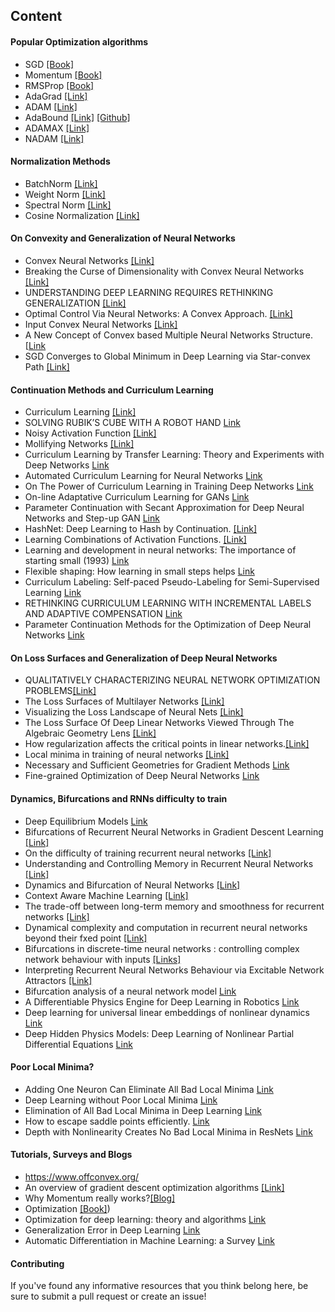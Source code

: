 ## Content

#### Popular Optimization algorithms
- SGD [[Book]](https://www.deeplearningbook.org/contents/optimization.html)
- Momentum [[Book]](https://www.deeplearningbook.org/contents/optimization.html)
- RMSProp [[Book]](https://www.deeplearningbook.org/contents/optimization.html)
- AdaGrad [[Link]](http://www.jmlr.org/papers/volume12/duchi11a/duchi11a.pdf)
- ADAM [[Link]](https://arxiv.org/abs/1412.6980)
- AdaBound [[Link]](https://arxiv.org/abs/1902.09843) [[Github]](https://github.com/Luolc/AdaBound)
- ADAMAX [[Link]](https://arxiv.org/abs/1412.6980)
- NADAM [[Link]](https://openreview.net/pdf?id=OM0jvwB8jIp57ZJjtNEZ)

#### Normalization Methods
- BatchNorm [[Link]](https://arxiv.org/abs/1502.03167)
- Weight Norm [[Link]](http://papers.nips.cc/paper/6113-weight-normalization-a-simple-reparameterization-to-accelerate-training-of-deep-neural-networks)
- Spectral Norm [[Link]](https://arxiv.org/abs/1802.05957)
- Cosine Normalization [[Link]](https://arxiv.org/pdf/1702.05870.pdf)

#### On Convexity and Generalization of Neural Networks
- Convex Neural Networks [[Link]](http://papers.nips.cc/paper/2800-convex-neural-networks.pdf)
- Breaking the Curse of Dimensionality with Convex Neural Networks [[Link]](http://jmlr.org/papers/volume18/14-546/14-546.pdf)
- UNDERSTANDING DEEP LEARNING REQUIRES RETHINKING GENERALIZATION [[Link]](https://arxiv.org/pdf/1611.03530.pdf)
- Optimal Control Via Neural Networks: A Convex Approach. [[Link]](https://openreview.net/forum?id=H1MW72AcK7)
- Input Convex Neural Networks [[Link]](https://arxiv.org/pdf/1609.07152.pdf)
- A New Concept of Convex based Multiple Neural Networks Structure. [[Link](http://www.ifaamas.org/Proceedings/aamas2019/pdfs/p1306.pdf)
- SGD Converges to Global Minimum in Deep Learning via Star-convex Path [[Link]](https://arxiv.org/abs/1901.00451)

#### Continuation Methods and Curriculum Learning 
- Curriculum Learning [[Link]](https://ronan.collobert.com/pub/matos/2009_curriculum_icml.pdf)
- SOLVING RUBIK’S CUBE WITH A ROBOT HAND [Link](https://arxiv.org/pdf/1910.07113.pdf)
- Noisy Activation Function [[Link]](http://proceedings.mlr.press/v48/gulcehre16.pdf)
- Mollifying Networks [[Link]](https://arxiv.org/abs/1608.04980)
- Curriculum Learning by Transfer Learning: Theory and Experiments with Deep Networks [Link](https://arxiv.org/pdf/1802.03796.pdf)
- Automated Curriculum Learning for Neural Networks [Link](http://proceedings.mlr.press/v70/graves17a/graves17a.pdf)
- On The Power of Curriculum Learning in Training Deep Networks [Link](https://arxiv.org/pdf/1904.03626.pdf)
- On-line Adaptative Curriculum Learning for GANs [Link](https://arxiv.org/abs/1808.00020)
- Parameter Continuation with Secant Approximation for Deep Neural Networks and Step-up GAN [Link](https://digitalcommons.wpi.edu/etd-theses/1256/)
- HashNet: Deep Learning to Hash by Continuation. [[Link]](https://arxiv.org/abs/1702.00758)
- Learning Combinations of Activation Functions. [[Link]](https://arxiv.org/pdf/1801.09403.pdf)
- Learning and development in neural networks: The importance of starting small (1993) [Link](http://citeseerx.ist.psu.edu/viewdoc/download?doi=10.1.1.128.4487&rep=rep1&type=pdf)
- Flexible shaping: How learning in small steps helps [Link](https://www.sciencedirect.com/science/article/pii/S0010027708002850)
- Curriculum Labeling: Self-paced Pseudo-Labeling for Semi-Supervised Learning [Link](https://arxiv.org/pdf/2001.06001.pdf)
- RETHINKING CURRICULUM LEARNING WITH INCREMENTAL LABELS AND ADAPTIVE COMPENSATION [Link](https://arxiv.org/pdf/2001.04529.pdf)
- Parameter Continuation Methods for the Optimization of Deep Neural Networks [Link](https://ieeexplore.ieee.org/abstract/document/8999318)


#### On Loss Surfaces and Generalization of Deep Neural Networks
- QUALITATIVELY CHARACTERIZING NEURAL NETWORK OPTIMIZATION PROBLEMS[[Link]](https://arxiv.org/pdf/1412.6544.pdf)
- The Loss Surfaces of Multilayer Networks [[Link]](https://arxiv.org/abs/1412.0233)
- Visualizing the Loss Landscape of Neural Nets [[Link]](https://papers.nips.cc/paper/7875-visualizing-the-loss-landscape-of-neural-nets.pdf)
- The Loss Surface Of Deep Linear Networks Viewed Through The Algebraic Geometry Lens [[Link]](https://arxiv.org/pdf/1810.07716.pdf)
- How regularization affects the critical points in linear
networks.[[Link]](http://papers.nips.cc/paper/6844-how-regularization-affects-the-critical-points-in-linear-networks.pdf)
- Local minima in training of neural networks [[Link]](https://arxiv.org/abs/1611.06310)
- Necessary and Sufficient Geometries for Gradient Methods [Link](http://papers.nips.cc/paper/9325-necessary-and-sufficient-geometries-for-gradient-methods)
- Fine-grained Optimization of Deep Neural Networks [Link](http://papers.nips.cc/paper/8425-fine-grained-optimization-of-deep-neural-networks)

#### Dynamics, Bifurcations and  RNNs difficulty to train
- Deep Equilibrium Models [Link](http://papers.nips.cc/paper/8358-deep-equilibrium-models.pdf)
-  Bifurcations of Recurrent Neural Networks in Gradient Descent Learning [[Link]](https://pdfs.semanticscholar.org/b579/27b713a6f9b73c7941f99144165396483478.pdf)
- On the difficulty of training recurrent neural networks [[Link]](http://proceedings.mlr.press/v28/pascanu13.pdf)
- Understanding and Controlling Memory in Recurrent Neural Networks [[Link]](https://arxiv.org/pdf/1902.07275.pdf)
- Dynamics and Bifurcation of Neural Networks [[Link]](https://pdfs.semanticscholar.org/a413/4a36fef5ef55d0ff7dae029d6b8f55140cf7.pdf)
- Context Aware Machine Learning [[Link]](https://arxiv.org/pdf/1901.03415.pdf)
- The trade-off between long-term memory and smoothness for recurrent networks [[Link]](https://arxiv.org/pdf/1906.08482.pdf)
- Dynamical complexity and computation in recurrent neural networks beyond their fxed point [[Link]](https://www.nature.com/articles/s41598-018-21624-2.pdf)
- Bifurcations in discrete-time neural networks : controlling complex network behaviour with inputs [[Links]](https://pub.uni-bielefeld.de/record/2302580)
- Interpreting Recurrent Neural Networks Behaviour via Excitable Network Attractors [[Link]](https://link.springer.com/article/10.1007/s12559-019-09634-2#Sec11)
- Bifurcation analysis of a neural network model [Link](https://link.springer.com/article/10.1007/BF00203668)
- A Differentiable Physics Engine for Deep Learning in Robotics [Link](https://www.frontiersin.org/articles/10.3389/fnbot.2019.00006/full)
- Deep learning for universal linear embeddings
of nonlinear dynamics [Link](https://arxiv.org/pdf/1712.09707.pdf)
- Deep Hidden Physics Models: Deep Learning of Nonlinear Partial Differential Equations [Link](http://www.jmlr.org/papers/volume19/18-046/18-046.pdf)

#### Poor Local Minima?
- Adding One Neuron Can Eliminate All Bad
Local Minima [Link](https://papers.nips.cc/paper/7688-adding-one-neuron-can-eliminate-all-bad-local-minima.pdf)
- Deep Learning without Poor Local Minima [Link](https://papers.nips.cc/paper/6112-deep-learning-without-poor-local-minima.pdf)
- Elimination of All Bad Local Minima in Deep Learning [Link](https://arxiv.org/pdf/1901.00279.pdf)
- How to escape saddle points efficiently. [Link](https://arxiv.org/pdf/1703.00887.pdf)
- Depth with Nonlinearity Creates No Bad Local Minima in ResNets [Link](https://arxiv.org/abs/1810.09038)

#### Tutorials, Surveys and Blogs
- https://www.offconvex.org/ 
- An overview of gradient descent optimization algorithms [[Link]](https://arxiv.org/pdf/1609.04747.pdf)
- Why Momentum really works?[[Blog]](https://distill.pub/2017/momentum/)
- Optimization [[Book]](https://www.deeplearningbook.org/contents/optimization.html))
- Optimization for deep learning: theory and algorithms [Link](https://arxiv.org/pdf/1912.08957.pdf)
- Generalization Error in Deep Learning [Link](https://arxiv.org/pdf/1808.01174.pdf)
- Automatic Differentiation in Machine Learning: a Survey [Link](https://arxiv.org/pdf/1502.05767.pdf)

#### Contributing
If you've found any informative resources that you think belong here, be sure to submit a pull request or create an issue! 
